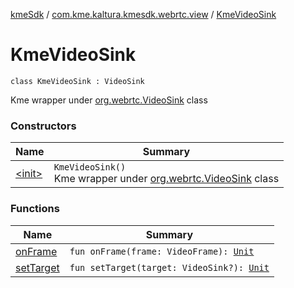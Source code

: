 [kmeSdk](../../index.md) / [com.kme.kaltura.kmesdk.webrtc.view](../index.md) / [KmeVideoSink](./index.md)

# KmeVideoSink

`class KmeVideoSink : VideoSink`

Kme wrapper under [org.webrtc.VideoSink](#) class

### Constructors

| Name | Summary |
|---|---|
| [&lt;init&gt;](-init-.md) | `KmeVideoSink()`<br>Kme wrapper under [org.webrtc.VideoSink](#) class |

### Functions

| Name | Summary |
|---|---|
| [onFrame](on-frame.md) | `fun onFrame(frame: VideoFrame): `[`Unit`](https://kotlinlang.org/api/latest/jvm/stdlib/kotlin/-unit/index.html) |
| [setTarget](set-target.md) | `fun setTarget(target: VideoSink?): `[`Unit`](https://kotlinlang.org/api/latest/jvm/stdlib/kotlin/-unit/index.html) |
